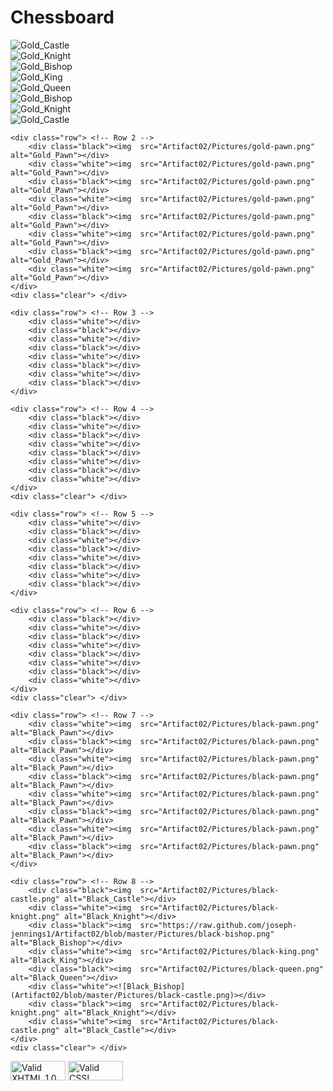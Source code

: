 <!DOCTYPE html>

<html lang="en">



<head>
<meta charset="utf-8">
<link rel="stylesheet" type="text/css" href="a02stylesheet.css">
<title>Artifact02</title>

</head>

<body>


<h1 id="title">Chessboard</h1>


<link rel="stylesheet" media="screen" href="https://fontlibrary.org/face/glacial-indifference" type="text/css"/>





<div id="container"> 
	<div class="row"> <!-- Row 1 -->
		<div class="white"><img  src="Artifact02/Pictures/gold-castle.png" alt="Gold_Castle"></div> 
		<div class="black"><img  src="Artifact02/Pictures/gold-knight.png" alt="Gold_Knight"></div> 
		<div class="white"><img  src="Artifact02/Pictures/gold-bishop.png" alt="Gold_Bishop"></div> 
		<div class="black"><img  src="Artifact02/Pictures/gold-king.png" alt="Gold_King"></div> 
		<div class="white"><img  src="Artifact02/Pictures/gold-queen.png" alt="Gold_Queen"></div> 
		<div class="black"><img  src="Artifact02/Pictures/gold-bishop.png" alt="Gold_Bishop"></div> 
		<div class="white"><img  src="Artifact02/Pictures/gold-knight.png" alt="Gold_Knight"></div> 
		<div class="black"><img  src="Artifact02/Pictures/gold-castle.png" alt="Gold_Castle"></div> 
	</div>
 <div class="clear"> </div>
 

	<div class="row"> <!-- Row 2 -->
		<div class="black"><img  src="Artifact02/Pictures/gold-pawn.png" alt="Gold_Pawn"></div> 
		<div class="white"><img  src="Artifact02/Pictures/gold-pawn.png" alt="Gold_Pawn"></div> 
		<div class="black"><img  src="Artifact02/Pictures/gold-pawn.png" alt="Gold_Pawn"></div> 
		<div class="white"><img  src="Artifact02/Pictures/gold-pawn.png" alt="Gold_Pawn"></div> 
		<div class="black"><img  src="Artifact02/Pictures/gold-pawn.png" alt="Gold_Pawn"></div> 
		<div class="white"><img  src="Artifact02/Pictures/gold-pawn.png" alt="Gold_Pawn"></div> 
		<div class="black"><img  src="Artifact02/Pictures/gold-pawn.png" alt="Gold_Pawn"></div> 
		<div class="white"><img  src="Artifact02/Pictures/gold-pawn.png" alt="Gold_Pawn"></div> 
	</div>
	<div class="clear"> </div>

	<div class="row"> <!-- Row 3 -->
		<div class="white"></div> 
		<div class="black"></div> 
		<div class="white"></div> 
		<div class="black"></div> 
		<div class="white"></div> 
		<div class="black"></div> 
		<div class="white"></div> 
		<div class="black"></div> 
	</div>
 <div class="clear"> </div>

	<div class="row"> <!-- Row 4 -->
		<div class="black"></div> 
		<div class="white"></div> 
		<div class="black"></div> 
		<div class="white"></div> 
		<div class="black"></div> 
		<div class="white"></div> 
		<div class="black"></div> 
		<div class="white"></div> 
	</div>
	<div class="clear"> </div>

	<div class="row"> <!-- Row 5 -->
		<div class="white"></div> 
		<div class="black"></div> 
		<div class="white"></div> 
		<div class="black"></div> 
		<div class="white"></div> 
		<div class="black"></div> 
		<div class="white"></div> 
		<div class="black"></div> 
	</div>
 <div class="clear"> </div>

	<div class="row"> <!-- Row 6 -->
		<div class="black"></div> 
		<div class="white"></div> 
		<div class="black"></div> 
		<div class="white"></div> 
		<div class="black"></div> 
		<div class="white"></div> 
		<div class="black"></div> 
		<div class="white"></div> 
	</div>
	<div class="clear"> </div>

	<div class="row"> <!-- Row 7 -->
		<div class="white"><img  src="Artifact02/Pictures/black-pawn.png" alt="Black_Pawn"></div> 
		<div class="black"><img  src="Artifact02/Pictures/black-pawn.png" alt="Black_Pawn"></div> 
		<div class="white"><img  src="Artifact02/Pictures/black-pawn.png" alt="Black_Pawn"></div> 
		<div class="black"><img  src="Artifact02/Pictures/black-pawn.png" alt="Black_Pawn"></div> 
		<div class="white"><img  src="Artifact02/Pictures/black-pawn.png" alt="Black_Pawn"></div> 
		<div class="black"><img  src="Artifact02/Pictures/black-pawn.png" alt="Black_Pawn"></div> 
		<div class="white"><img  src="Artifact02/Pictures/black-pawn.png" alt="Black_Pawn"></div> 
		<div class="black"><img  src="Artifact02/Pictures/black-pawn.png" alt="Black_Pawn"></div> 
	</div>
 <div class="clear"> </div>

	<div class="row"> <!-- Row 8 -->
		<div class="black"><img  src="Artifact02/Pictures/black-castle.png" alt="Black_Castle"></div> 
		<div class="white"><img  src="Artifact02/Pictures/black-knight.png" alt="Black_Knight"></div> 
		<div class="black"><img  src="https://raw.github.com/joseph-jennings1/Artifact02/blob/master/Pictures/black-bishop.png" alt="Black_Bishop"></div> 
		<div class="white"><img  src="Artifact02/Pictures/black-king.png" alt="Black_King"></div> 
		<div class="black"><img  src="Artifact02/Pictures/black-queen.png" alt="Black_Queen"></div> 
		<div class="white"><![Black_Bishop](Artifact02/blob/master/Pictures/black-castle.png)></div> 
		<div class="black"><img  src="Artifact02/Pictures/black-knight.png" alt="Black_Knight"></div> 
		<div class="white"><img  src="Artifact02/Pictures/black-castle.png" alt="Black_Castle"></div> 
	</div>
	<div class="clear"> </div>
</div>


<div id="footer"><p><a href="http://validator.w3.org/check?uri=referer" target="_blank"><img src="http://www.w3.org/Icons/valid-xhtml10" alt="Valid XHTML 1.0" height="31" width="88" /></a>
<a href="http://jigsaw.w3.org/css-validator/check/referer" target="_blank"><img style="border:0;width:88px;height:31px" src="http://jigsaw.w3.org/css-validator/images/vcss-blue" alt="Valid CSS!"></a></p></div>



</body>




</html>
